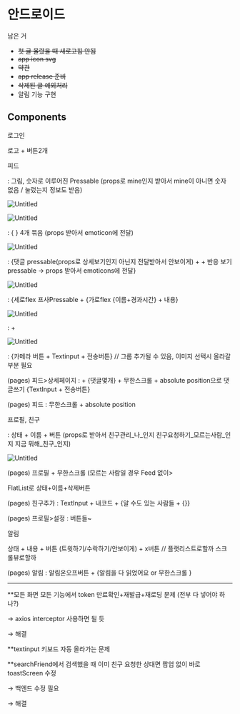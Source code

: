 # 안드로이드

남은 거

- ~~첫 글 올렸을 때 새로고침 안됨~~
- ~~app icon svg~~
- ~~약관~~
- ~~app release 준비~~
- ~~삭제된 글 예외처리~~
- 알림 기능 구현

## Components

로그인

로고 + 버튼2개

피드

<emoticon> : 그림, 숫자로 이루어진 Pressable (props로 mine인지 받아서 mine이 아니면 숫자 없음 / 눌렀는지 정보도 받음)

![Untitled](%E1%84%8B%E1%85%A1%E1%86%AB%E1%84%83%E1%85%B3%E1%84%85%E1%85%A9%E1%84%8B%E1%85%B5%E1%84%83%E1%85%B3%2041f7401c26b041f1aa0d29d52985be25/Untitled.png)

![Untitled](%E1%84%8B%E1%85%A1%E1%86%AB%E1%84%83%E1%85%B3%E1%84%85%E1%85%A9%E1%84%8B%E1%85%B5%E1%84%83%E1%85%B3%2041f7401c26b041f1aa0d29d52985be25/Untitled%201.png)

<emoticons> : {<emoticon> <emoticon>} 4개 묶음 (props 받아서 emoticon에 전달)

![Untitled](%E1%84%8B%E1%85%A1%E1%86%AB%E1%84%83%E1%85%B3%E1%84%85%E1%85%A9%E1%84%8B%E1%85%B5%E1%84%83%E1%85%B3%2041f7401c26b041f1aa0d29d52985be25/Untitled%202.png)

<ContentFeedBottom> : {댓글 pressable(props로 상세보기인지 아닌지 전달받아서 안보이게) + <emoticons> + 반응 보기 pressable → props 받아서 emoticons에 전달}

![Untitled](%E1%84%8B%E1%85%A1%E1%86%AB%E1%84%83%E1%85%B3%E1%84%85%E1%85%A9%E1%84%8B%E1%85%B5%E1%84%83%E1%85%B3%2041f7401c26b041f1aa0d29d52985be25/Untitled%203.png)

<Content> : {세로flex 프사Pressable + {가로flex {이름+경과시간} + 내용} 

![Untitled](%E1%84%8B%E1%85%A1%E1%86%AB%E1%84%83%E1%85%B3%E1%84%85%E1%85%A9%E1%84%8B%E1%85%B5%E1%84%83%E1%85%B3%2041f7401c26b041f1aa0d29d52985be25/Untitled%204.png)

<Feed> : <Content> + <ContentFeedBottom>

![Untitled](%E1%84%8B%E1%85%A1%E1%86%AB%E1%84%83%E1%85%B3%E1%84%85%E1%85%A9%E1%84%8B%E1%85%B5%E1%84%83%E1%85%B3%2041f7401c26b041f1aa0d29d52985be25/Untitled%205.png)

<NewFeed> : {카메라 버튼 + Textinput + 전송버튼} // 그룹 추가될 수 있음, 이미지 선택시 올라갈 부분 필요

<FeedDetail> (pages) 피드>상세페이지 : <Feed> + {댓글몇개} + 무한스크롤 <Content> + absolute position으로 댓글쓰기 {TextInput + 전송버튼}

<FeedList> (pages) 피드 : 무한스크롤 <Feed> + absolute position <NewFeed>

프로필, 친구

<ProfileContent> : 상태 + 이름 + 버튼 (props로 받아서 친구관리_나_인지 친구요청하기_모르는사람_인지 지금 뭐해_친구_인지)

![Untitled](%E1%84%8B%E1%85%A1%E1%86%AB%E1%84%83%E1%85%B3%E1%84%85%E1%85%A9%E1%84%8B%E1%85%B5%E1%84%83%E1%85%B3%2041f7401c26b041f1aa0d29d52985be25/Untitled%206.png)

<Profile> (pages) 프로필 + 무한스크롤 <Feed> (모르는 사람일 경우 Feed 없이>

<Friends> FlatList로  상태+이름+삭제버튼

<SearchFriends> (pages) 친구추가 : TextInput + 내코드 + {알 수도 있는 사람들 + {<ProgileContent>}}

<Setting> (pages) 프로필>설정 : 버튼들~

알림

<Noti> 상태 + 내용 + 버튼 (트윗하기/수락하기/안보이게) + x버튼 // 플랫리스트로할까 스크롤뷰로할까

<Notis> (pages) 알림 : 알림온오프버튼 + {알림을 다 읽었어요 or 무한스크롤 <Noti>}

---

**모든 화면 모든 기능에서 token 만료확인+재발급+재로딩 문제 (전부 다 넣어야 하나?)

→ axios interceptor 사용하면 될 듯

→ 해결

**textinput 키보드 자동 올라가는 문제

**searchFriend에서 검색했을 때 이미 친구 요청한 상대면 팝업 없이 바로 toastScreen 수정 

→ 백엔드 수정 필요

→ 해결
